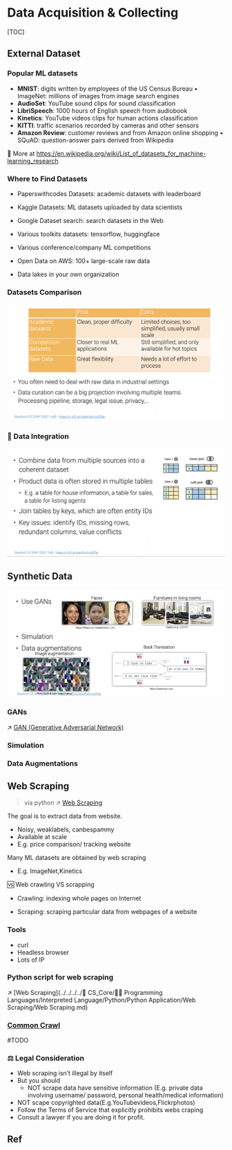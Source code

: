 # Data Acquisition & Collecting

[TOC]



## External Dataset
### Popular ML datasets
- **MNIST**: digits written by employees of the US Census Bureau • ImageNet: millions of images from image search engines
- **AudioSet**: YouTube sound clips for sound classification
- **LibriSpeech**: 1000 hours of English speech from audiobook
- **Kinetics**: YouTube videos clips for human actions classification
- **KITTI**: traffic scenarios recorded by cameras and other sensors
- **Amazon Review**: customer reviews and from Amazon online shopping • SQuAD: question-answer pairs derived from Wikipedia

🔗 More at https://en.wikipedia.org/wiki/List_of_datasets_for_machine-learning_research


### Where to Find Datasets
- Paperswithcodes Datasets: academic datasets with leaderboard

- Kaggle Datasets: ML datasets uploaded by data scientists
- Google Dataset search: search datasets in the Web
- Various toolkits datasets: tensorflow, huggingface
- Various conference/company ML competitions
- Open Data on AWS: 100+ large-scale raw data
- Data lakes in your own organization


### Datasets Comparison
![](../../../../../Assets/Pics/Screenshot%202023-01-28%20at%206.22.10%20PM.png)


### 🔄 Data Integration
![](../../../../../Assets/Pics/Screenshot%202023-01-28%20at%206.23.44%20PM.png)



## Synthetic Data
![](../../../../../Assets/Pics/Screenshot%202023-01-28%20at%206.24.38%20PM.png)


### GANs
↗ [GAN (Generative Adversarial Network)](../../🗿%20Neural%20Network%20Models/GAN%20(Generative%20Adversarial%20Network)/GAN%20(Generative%20Adversarial%20Network).md)


### Simulation


### Data Augmentations



## Web Scraping
> via python ↗ [Web Scraping](../../../../🔑%20CS%20Core/👩‍💻%20Programming%20Methodology%20and%20Languages/Interpreted%20Languages/Python/Python%20Applications/Web%20Scraping/Web%20Scraping.md)


The goal is to extract data from website.
- Noisy, weaklabels, canbespammy
- Available at scale
- E.g. price comparison/ tracking website

Many ML datasets are obtained by web scraping 

- E.g. ImageNet,Kinetics

🆚 Web crawling VS scrapping

- Crawling: indexing whole pages on Internet

- Scraping: scraping particular data from webpages of a website



### Tools
- curl
- Headless browser
- Lots of IP


### Python script for web scraping
↗️ [Web Scraping](../../../../🔑 CS_Core/👩‍💻 Programming Languages/Interpreted Language/Python/Python Application/Web Scraping/Web Scraping.md)



### [Common Crawl](https://commoncrawl.org/)

#TODO



### ⚖️ Legal Consideration
- Web scraping isn’t illegal by itself
- But you should
  - NOT scrape data have sensitive information (E.g. private data involving username/ password, personal health/medical information)
- NOT scape copyrighted data(E.g.YouTubevideos,Flickrphotos)
- Follow the Terms of Service that explicitly prohibits webs craping
- Consult a lawyer if you are doing it for profit.


## Ref
